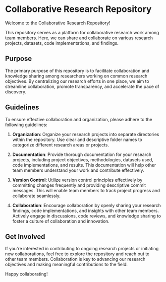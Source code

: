 # Collaborative Research Repository

Welcome to the Collaborative Research Repository!

This repository serves as a platform for collaborative research work among team members. Here, we can share and collaborate on various research projects, datasets, code implementations, and findings.

## Purpose

The primary purpose of this repository is to facilitate collaboration and knowledge sharing among researchers working on common research objectives. By centralizing our research efforts in one place, we aim to streamline collaboration, promote transparency, and accelerate the pace of discovery.

## Guidelines

To ensure effective collaboration and organization, please adhere to the following guidelines:

1. **Organization**: Organize your research projects into separate directories within the repository. Use clear and descriptive folder names to categorize different research areas or projects.

2. **Documentation**: Provide thorough documentation for your research projects, including project objectives, methodologies, datasets used, code implementations, and results. This documentation will help other team members understand your work and contribute effectively.

3. **Version Control**: Utilize version control principles effectively by committing changes frequently and providing descriptive commit messages. This will enable team members to track project progress and collaborate seamlessly.

4. **Collaboration**: Encourage collaboration by openly sharing your research findings, code implementations, and insights with other team members. Actively engage in discussions, code reviews, and knowledge sharing to foster a culture of collaboration and innovation.

## Get Involved

If you're interested in contributing to ongoing research projects or initiating new collaborations, feel free to explore the repository and reach out to other team members. Collaboration is key to advancing our research objectives and making meaningful contributions to the field.

Happy collaborating!

